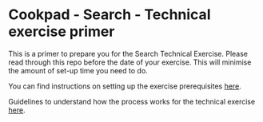 # Cookpad - Search - Technical exercise primer

This is a primer to prepare you for the Search Technical Exercise. Please read through this repo
before the date of your exercise. This will minimise the amount of set-up time you need to do.

You can find instructions on setting up the exercise prerequisites [here](PREREQUISITES.md).

Guidelines to understand how the process works for the technical exercise
[here](PROCESS.md).
